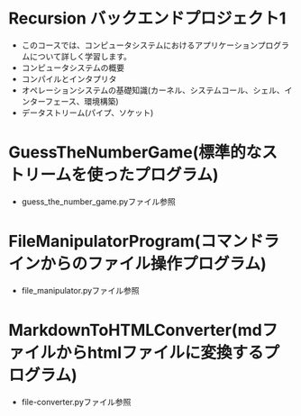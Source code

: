 # Recursion バックエンドプロジェクト1
* このコースでは、コンピュータシステムにおけるアプリケーションプログラムについて詳しく学習します。
* コンピュータシステムの概要
* コンパイルとインタプリタ
* オペレーションシステムの基礎知識(カーネル、システムコール、シェル、インターフェース、環境構築)
* データストリーム(パイプ、ソケット)

# GuessTheNumberGame(標準的なストリームを使ったプログラム)
* guess_the_number_game.pyファイル参照

# FileManipulatorProgram(コマンドラインからのファイル操作プログラム)
* file_manipulator.pyファイル参照

# MarkdownToHTMLConverter(mdファイルからhtmlファイルに変換するプログラム)
* file-converter.pyファイル参照